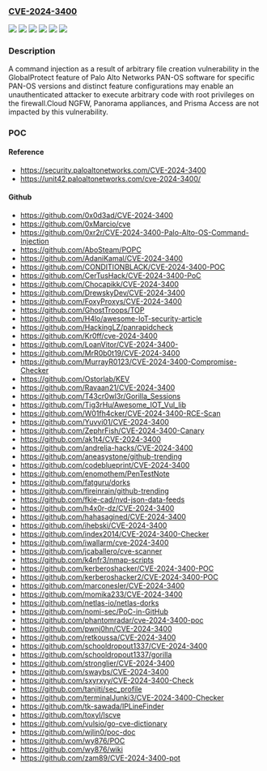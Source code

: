 ### [CVE-2024-3400](https://cve.mitre.org/cgi-bin/cvename.cgi?name=CVE-2024-3400)
![](https://img.shields.io/static/v1?label=Product&message=Cloud%20NGFW&color=blue)
![](https://img.shields.io/static/v1?label=Product&message=PAN-OS&color=blue)
![](https://img.shields.io/static/v1?label=Product&message=Prisma%20Access&color=blue)
![](https://img.shields.io/static/v1?label=Version&message=n%2Fa&color=blue)
![](https://img.shields.io/static/v1?label=Vulnerability&message=CWE-20%20Improper%20Input%20Validation&color=brighgreen)
![](https://img.shields.io/static/v1?label=Vulnerability&message=CWE-77%20Improper%20Neutralization%20of%20Special%20Elements%20used%20in%20a%20Command%20('Command%20Injection')&color=brighgreen)

### Description

A command injection as a result of arbitrary file creation vulnerability in the GlobalProtect feature of Palo Alto Networks PAN-OS software for specific PAN-OS versions and distinct feature configurations may enable an unauthenticated attacker to execute arbitrary code with root privileges on the firewall.Cloud NGFW, Panorama appliances, and Prisma Access are not impacted by this vulnerability.

### POC

#### Reference
- https://security.paloaltonetworks.com/CVE-2024-3400
- https://unit42.paloaltonetworks.com/cve-2024-3400/

#### Github
- https://github.com/0x0d3ad/CVE-2024-3400
- https://github.com/0xMarcio/cve
- https://github.com/0xr2r/CVE-2024-3400-Palo-Alto-OS-Command-Injection
- https://github.com/AboSteam/POPC
- https://github.com/AdaniKamal/CVE-2024-3400
- https://github.com/CONDITIONBLACK/CVE-2024-3400-POC
- https://github.com/CerTusHack/CVE-2024-3400-PoC
- https://github.com/Chocapikk/CVE-2024-3400
- https://github.com/DrewskyDev/CVE-2024-3400
- https://github.com/FoxyProxys/CVE-2024-3400
- https://github.com/GhostTroops/TOP
- https://github.com/H4lo/awesome-IoT-security-article
- https://github.com/HackingLZ/panrapidcheck
- https://github.com/Kr0ff/cve-2024-3400
- https://github.com/LoanVitor/CVE-2024-3400-
- https://github.com/MrR0b0t19/CVE-2024-3400
- https://github.com/MurrayR0123/CVE-2024-3400-Compromise-Checker
- https://github.com/Ostorlab/KEV
- https://github.com/Ravaan21/CVE-2024-3400
- https://github.com/T43cr0wl3r/Gorilla_Sessions
- https://github.com/Tig3rHu/Awesome_IOT_Vul_lib
- https://github.com/W01fh4cker/CVE-2024-3400-RCE-Scan
- https://github.com/Yuvvi01/CVE-2024-3400
- https://github.com/ZephrFish/CVE-2024-3400-Canary
- https://github.com/ak1t4/CVE-2024-3400
- https://github.com/andrelia-hacks/CVE-2024-3400
- https://github.com/aneasystone/github-trending
- https://github.com/codeblueprint/CVE-2024-3400
- https://github.com/enomothem/PenTestNote
- https://github.com/fatguru/dorks
- https://github.com/fireinrain/github-trending
- https://github.com/fkie-cad/nvd-json-data-feeds
- https://github.com/h4x0r-dz/CVE-2024-3400
- https://github.com/hahasagined/CVE-2024-3400
- https://github.com/ihebski/CVE-2024-3400
- https://github.com/index2014/CVE-2024-3400-Checker
- https://github.com/iwallarm/cve-2024-3400
- https://github.com/jcaballero/cve-scanner
- https://github.com/k4nfr3/nmap-scripts
- https://github.com/kerberoshacker/CVE-2024-3400-POC
- https://github.com/kerberoshacker2/CVE-2024-3400-POC
- https://github.com/marconesler/CVE-2024-3400
- https://github.com/momika233/CVE-2024-3400
- https://github.com/netlas-io/netlas-dorks
- https://github.com/nomi-sec/PoC-in-GitHub
- https://github.com/phantomradar/cve-2024-3400-poc
- https://github.com/pwnj0hn/CVE-2024-3400
- https://github.com/retkoussa/CVE-2024-3400
- https://github.com/schooldropout1337/CVE-2024-3400
- https://github.com/schooldropout1337/gorilla
- https://github.com/stronglier/CVE-2024-3400
- https://github.com/swaybs/CVE-2024-3400
- https://github.com/sxyrxyy/CVE-2024-3400-Check
- https://github.com/tanjiti/sec_profile
- https://github.com/terminalJunki3/CVE-2024-3400-Checker
- https://github.com/tk-sawada/IPLineFinder
- https://github.com/toxyl/lscve
- https://github.com/vulsio/go-cve-dictionary
- https://github.com/wjlin0/poc-doc
- https://github.com/wy876/POC
- https://github.com/wy876/wiki
- https://github.com/zam89/CVE-2024-3400-pot


